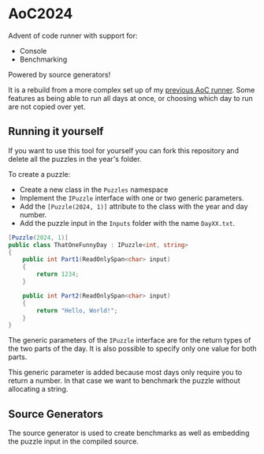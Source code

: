 # AoC2024
Advent of code runner with support for:
* Console
* Benchmarking

Powered by source generators!

It is a rebuild from a more complex set up of my [previous AoC runner](https://github.com/Tvde1/AdventOfCode2022). Some features as being able to run all days at once, or choosing which day to run are not copied over yet.

## Running it yourself
If you want to use this tool for yourself you can fork this repository and delete all the puzzles in the year's folder.

To create a puzzle:
* Create a new class in the `Puzzles` namespace
* Implement the `IPuzzle` interface with one or two generic parameters.
* Add the `[Puzzle(2024, 1)]` attribute to the class with the year and day number.
* Add the puzzle input in the `Inputs` folder with the name `DayXX.txt`.

```csharp
[Puzzle(2024, 1)]
public class ThatOneFunnyDay : IPuzzle<int, string>
{
    public int Part1(ReadOnlySpan<char> input)
    {
        return 1234;
    }

    public int Part2(ReadOnlySpan<char> input)
    {
        return "Hello, World!";
    }
}
```
The generic parameters of the `IPuzzle` interface are for the return types of the two parts of the day.
It is also possible to specify only one value for both parts.

This generic parameter is added because most days only require you to return a number. In that case we want to benchmark the puzzle without allocating a string.

## Source Generators
The source generator is used to create benchmarks as well as embedding the puzzle input in the compiled source.